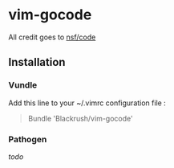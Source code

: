 vim-gocode
==========

All credit goes to [nsf/code](http://github.com/nsf/gocode)

## Installation

### Vundle

Add this line to your ~/.vimrc configuration file :

> Bundle 'Blackrush/vim-gocode'

### Pathogen

*todo*
